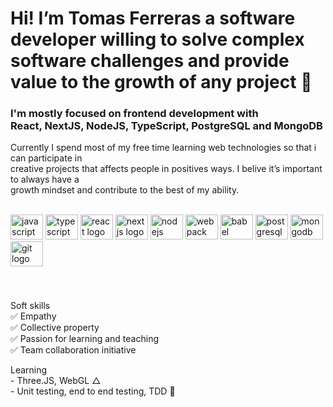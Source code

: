
<h1 align="left">Hi! I’m Tomas Ferreras a software developer willing to solve complex software challenges and provide value to the growth of any project 🚀</h1>
<h3 align="left">I'm mostly focused on frontend development with <br/>
React, NextJS, NodeJS, TypeScript, PostgreSQL and MongoDB</h3>

<p align="left">Currently I spend most of my free time learning web technologies so that i can participate in<br>creative projects that affects people in positives ways. I belive it’s important to always have a<br>growth mindset and contribute to the best of my ability.</p>

<br clear="both">

<div align="left">
  <img src="https://cdn.jsdelivr.net/gh/devicons/devicon/icons/javascript/javascript-original.svg" height="40" width="52" alt="javascript logo"  />
  <img src="https://cdn.jsdelivr.net/gh/devicons/devicon/icons/typescript/typescript-original.svg" height="40" width="52" alt="typescript logo"  />
  <img src="https://cdn.jsdelivr.net/gh/devicons/devicon/icons/react/react-original.svg" height="40" width="52" alt="react logo"  />
  <img src="https://cdn.jsdelivr.net/gh/devicons/devicon/icons/nextjs/nextjs-original.svg" height="40" width="52" alt="nextjs logo"  />
  <img src="https://cdn.jsdelivr.net/gh/devicons/devicon/icons/nodejs/nodejs-original.svg" height="40" width="52" alt="nodejs logo"  />
  <img src="https://cdn.jsdelivr.net/gh/devicons/devicon/icons/webpack/webpack-original.svg" height="40" width="52" alt="webpack" />
  <img src="https://cdn.jsdelivr.net/gh/devicons/devicon/icons/babel/babel-original.svg" height="40" width="52" alt="babel" />
  <img src="https://cdn.jsdelivr.net/gh/devicons/devicon/icons/postgresql/postgresql-original.svg" height="40" width="52" alt="postgresql logo"  />
  <img src="https://cdn.jsdelivr.net/gh/devicons/devicon/icons/mongodb/mongodb-original.svg" height="40" width="52" alt="mongodb logo"  />
  <img src="https://cdn.jsdelivr.net/gh/devicons/devicon/icons/git/git-original.svg" height="40" width="52" alt="git logo"  />
</div>

###

<br clear="both">

<p align="left">Soft skills<br>✅ Empathy <br>✅ Collective property<br>✅ Passion for learning and teaching<br>✅ Team collaboration initiative</p>

<p align="left">Learning<br>- Three.JS, WebGL △ <br> - Unit testing, end to end testing, TDD 🧪</p>

###

<div align="left">
</div>

